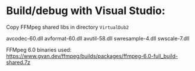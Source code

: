 # Build/debug with Visual Studio:

Copy FFMpeg shared libs in directory `VirtualDub2`  

avcodec-60.dll
avformat-60.dll
avutil-58.dll
swresample-4.dll
swscale-7.dll 

FFMpeg 6.0 binaries used: https://www.gyan.dev/ffmpeg/builds/packages/ffmpeg-6.0-full_build-shared.7z

